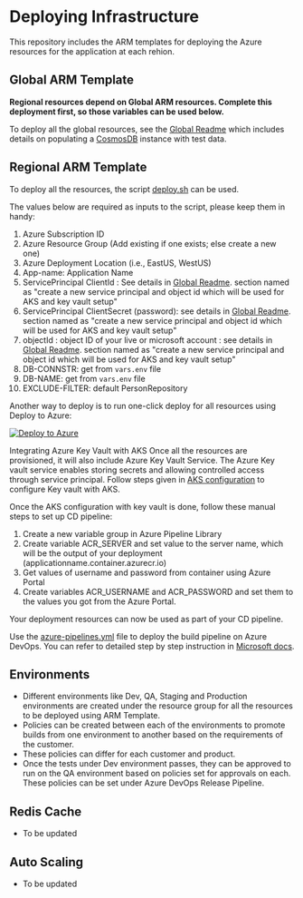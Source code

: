 
# Deploying Infrastructure

This repository includes the ARM templates for deploying the Azure resources for the application at each rehion.

## Global ARM Template

__Regional resources depend on Global ARM resources. Complete this deployment first, so those variables can be used below.__

To deploy all the global resources, see the [Global Readme](./global-resources/README.md) which includes details on populating a [CosmosDB](https://azure.microsoft.com/en-us/services/cosmos-db/) instance with test data. 

## Regional ARM Template

To deploy all the resources, the script [deploy.sh](deploy.sh) can be used.

The values below are required as inputs to the script, please keep them in handy:

1. Azure Subscription ID
2. Azure Resource Group (Add existing if one exists; else create a new one)
3. Azure Deployment Location (i.e., EastUS, WestUS)
4. App-name: Application Name
5. ServicePrincipal ClientId  : See details in [Global Readme](./global-resources/README.md). section named as "create a new service principal and object id which will be used for AKS and key vault setup"
6. ServicePrincipal ClientSecret (password):  see details in [Global Readme](./global-resources/README.md). section named as "create a new service principal and object id which will be used for AKS and key vault setup"
7. objectId : object ID of your live or microsoft account :  see details in [Global Readme](./global-resources/README.md). section named as "create a new service principal and object id which will be used for AKS and key vault setup"
8. DB-CONNSTR: get from  `vars.env` file
9. DB-NAME: get from  `vars.env` file
10. EXCLUDE-FILTER: default PersonRepository


Another way to deploy is to run one-click deploy for all resources using Deploy to Azure:

[![Deploy to Azure](http://azuredeploy.net/deploybutton.png)](https://azuredeploy.net/?repository=https://github.com/Microsoft/containers-rest-cosmos-aks-java/tree/master/infrastructure)

Integrating Azure Key Vault with AKS
Once all the resources are provisioned, it will also include Azure Key Vault Service. The Azure Key vault service enables storing secrets and allowing controlled access through service principal. Follow steps given in [AKS configuration](./AKSconfiguration.md) to configure Key vault with AKS.

Once the AKS configuration with key vault  is done, follow these manual steps to set up CD pipeline:

1. Create a new variable group in Azure Pipeline Library
1. Create variable ACR_SERVER and set value to the server name, which will be the output of your deployment (applicationname.container.azurecr.io)
1. Get values of username and password from container using Azure Portal
1. Create variables ACR_USERNAME and ACR_PASSWORD and set them to the values you got from the Azure Portal.

Your deployment resources can now be used as part of your CD pipeline.

Use the [azure-pipelines.yml](azure-pipelines.yml) file to deploy the build pipeline on Azure DevOps. You can refer to detailed step by step instruction in [Microsoft docs](https://docs.microsoft.com/en-us/azure/devops/pipelines/get-started-designer?view=vsts&tabs=new-nav).

## Environments

- Different environments like Dev, QA, Staging and Production environments are created under the resource group for all the resources to be deployed using ARM Template.
- Policies can be created between each of the environments to promote builds from one environment to another based on the requirements of the customer.
- These policies can differ for each customer and product.
- Once the tests under Dev environment passes, they can be approved to run on the QA environment based on policies set for approvals on each. These policies can be set under Azure DevOps Release Pipeline.

## Redis Cache

- To be updated

## Auto Scaling

- To be updated


